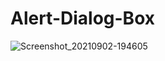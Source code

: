 # Alert-Dialog-Box
![Screenshot_20210902-194605](https://user-images.githubusercontent.com/86973880/131860480-644dd90f-b6b3-4668-a706-f83b28323883.jpg)
